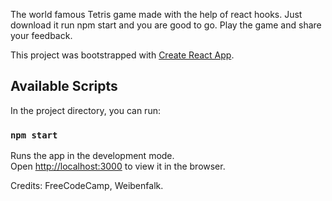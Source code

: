 The world famous Tetris game made with the help of react hooks.
Just download it run npm start and you are good to go.
Play the game and share your feedback.


This project was bootstrapped with [Create React App](https://github.com/facebook/create-react-app).

## Available Scripts

In the project directory, you can run:

### `npm start`

Runs the app in the development mode.<br />
Open [http://localhost:3000](http://localhost:3000) to view it in the browser.

Credits: FreeCodeCamp, Weibenfalk.

